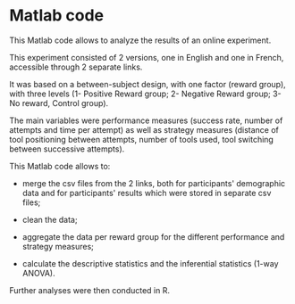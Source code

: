 # Matlab code

This Matlab code allows to analyze the results of an online experiment.

This experiment consisted of 2 versions, one in English and one in French, accessible through 2 separate links.

It was based on a between-subject design, with one factor (reward group), with three levels (1- Positive Reward group; 2- Negative Reward group; 3- No reward, Control group).

The main variables were performance measures (success rate, number of attempts and time per attempt) as well as strategy measures (distance of tool positioning between attempts, number of tools used, tool switching between successive attempts).

This Matlab code allows to:

- merge the csv files from the 2 links, both for participants' demographic data and for participants' results which were stored in separate csv files;

- clean the data;

- aggregate the data per reward group for the different performance and strategy measures;

- calculate the descriptive statistics and the inferential statistics (1-way ANOVA).

Further analyses were then conducted in R.
